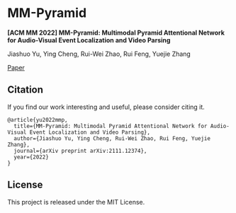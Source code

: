 # MM-Pyramid  

**[ACM MM 2022] MM-Pyramid: Multimodal Pyramid Attentional Network for Audio-Visual Event Localization and Video Parsing**

Jiashuo Yu, Ying Cheng, Rui-Wei Zhao, Rui Feng, Yuejie Zhang  

[Paper](https://arxiv.org/abs/2111.12374)  

## Citation  

If you find our work interesting and useful, please consider citing it.  

    @article{yu2022mmp,
      title={MM-Pyramid: Multimodal Pyramid Attentional Network for Audio-Visual Event Localization and Video Parsing},
      author={Jiashuo Yu, Ying Cheng, Rui-Wei Zhao, Rui Feng, Yuejie Zhang},
      journal={arXiv preprint arXiv:2111.12374},
      year={2022}
    }  

## License

This project is released under the MIT License.
